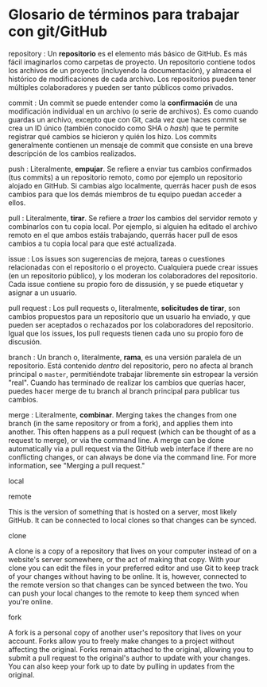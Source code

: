 # Glosario de términos para trabajar con git/GitHub

repository
: Un **repositorio** es el elemento más básico de GitHub. Es más fácil imaginarlos como carpetas de proyecto. Un repositorio contiene todos los archivos de un proyecto (incluyendo la documentación), y almacena el histórico de modificaciones de cada archivo. Los repositorios pueden tener múltiples colaboradores y pueden ser tanto públicos como privados.

commit
: Un commit se puede entender como la **confirmación** de una modificación individual en un archivo (o serie de archivos). Es como cuando guardas un archivo, excepto que con Git, cada vez que haces commit se crea un ID único (también conocido como SHA o _hash_) que te permite registrar qué cambios se hicieron y quién los hizo. Los commits generalmente contienen un mensaje de commit que consiste en una breve descripción de los cambios realizados. 

push
: Literalmente, **empujar**. Se refiere a enviar tus cambios confirmados (tus commits) a un repositorio remoto, como por ejemplo un repositorio alojado en GitHub. Si cambias algo localmente, querrás hacer push de esos cambios para que los demás miembros de tu equipo puedan acceder a ellos.

pull
: Literalmente, **tirar**. Se refiere a _traer_ los cambios del servidor remoto y combinarlos con tu copia local. Por ejemplo, si alguien ha editado el archivo remoto en el que ambos estáis trabajando, querrás hacer pull de esos cambios a tu copia local para que esté actualizada.

issue
: Los issues son sugerencias de mejora, tareas o cuestiones relacionadas con el repositorio o el proyecto. Cualquiera puede crear issues (en un repositorio público), y los moderan los colaboradores del repositorio. Cada issue contiene su propio foro de dissusión, y se puede etiquetar y asignar a un usuario.

pull request
: Los pull requests o, literalmente, **solicitudes de tirar**, son cambios propuestos para un repositorio que un usuario ha enviado, y que pueden ser aceptados o rechazados por los colaboradores del repositorio. Igual que los issues, los pull requests tienen cada uno su propio foro de discusión.

branch
: Un branch o, literalmente, **rama**, es una versión paralela de un repositorio. Está contenido _dentro_ del repositorio, pero no afecta al branch principal o `master`, permitiéndote trabajar libremente sin estropear la versión "real". Cuando has terminado de realizar los cambios que querías hacer, puedes hacer merge de tu branch al branch principal para publicar tus cambios.

merge
: Literalmente, **combinar**. 
Merging takes the changes from one branch (in the same repository or from a fork), and applies them into another. This often happens as a pull request (which can be thought of as a request to merge), or via the command line. A merge can be done automatically via a pull request via the GitHub web interface if there are no conflicting changes, or can always be done via the command line. For more information, see "Merging a pull request."

local

remote

This is the version of something that is hosted on a server, most likely GitHub. It can be connected to local clones so that changes can be synced.

clone

A clone is a copy of a repository that lives on your computer instead of on a website's server somewhere, or the act of making that copy. With your clone you can edit the files in your preferred editor and use Git to keep track of your changes without having to be online. It is, however, connected to the remote version so that changes can be synced between the two. You can push your local changes to the remote to keep them synced when you're online.

fork

A fork is a personal copy of another user's repository that lives on your account. Forks allow you to freely make changes to a project without affecting the original. Forks remain attached to the original, allowing you to submit a pull request to the original's author to update with your changes. You can also keep your fork up to date by pulling in updates from the original.